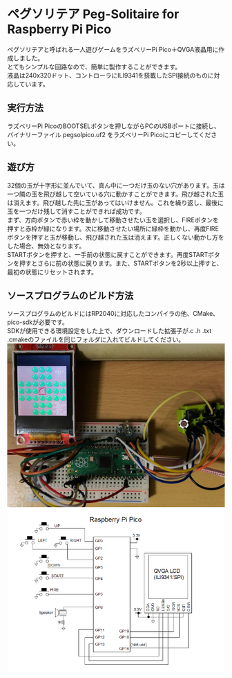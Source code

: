 # ペグソリテア Peg-Solitaire for Raspberry Pi Pico
ペグソリテアと呼ばれる一人遊びゲームをラズベリーPi Pico＋QVGA液晶用に作成しました。  
とてもシンプルな回路なので、簡単に製作することができます。  
液晶は240x320ドット、コントローラにILI9341を搭載したSPI接続のものに対応しています。  
  
## 実行方法
ラズベリーPi PicoのBOOTSELボタンを押しながらPCのUSBポートに接続し、バイナリーファイル pegsolpico.uf2 をラズベリーPi Picoにコピーしてください。  
  
## 遊び方
32個の玉が十字形に並んでいて、真ん中に一つだけ玉のない穴があります。玉は一つ隣の玉を飛び越して空いている穴に動かすことができます。飛び越された玉は消えます。飛び越した先に玉があってはいけません。これを繰り返し、最後に玉を一つだけ残して消すことができれば成功です。  
まず、方向ボタンで赤い枠を動かして移動させたい玉を選択し、FIREボタンを押すと赤枠が緑になります。次に移動させたい場所に緑枠を動かし、再度FIREボタンを押すと玉が移動し、飛び越された玉は消えます。正しくない動かし方をした場合、無効となります。  
STARTボタンを押すと、一手前の状態に戻すことができます。再度STARTボタンを押すとさらに前の状態に戻ります。また、STARTボタンを2秒以上押すと、最初の状態にリセットされます。  
  
## ソースプログラムのビルド方法
ソースプログラムのビルドにはRP2040に対応したコンパイラの他、CMake、pico-sdkが必要です。  
SDKが使用できる環境設定をした上で、ダウンロードした拡張子が.c .h .txt .cmakeのファイルを同じフォルダに入れてビルドしてください。  
![](pico_pegsol1.jpg)  
![](pico_pegsol_schematic.png)  